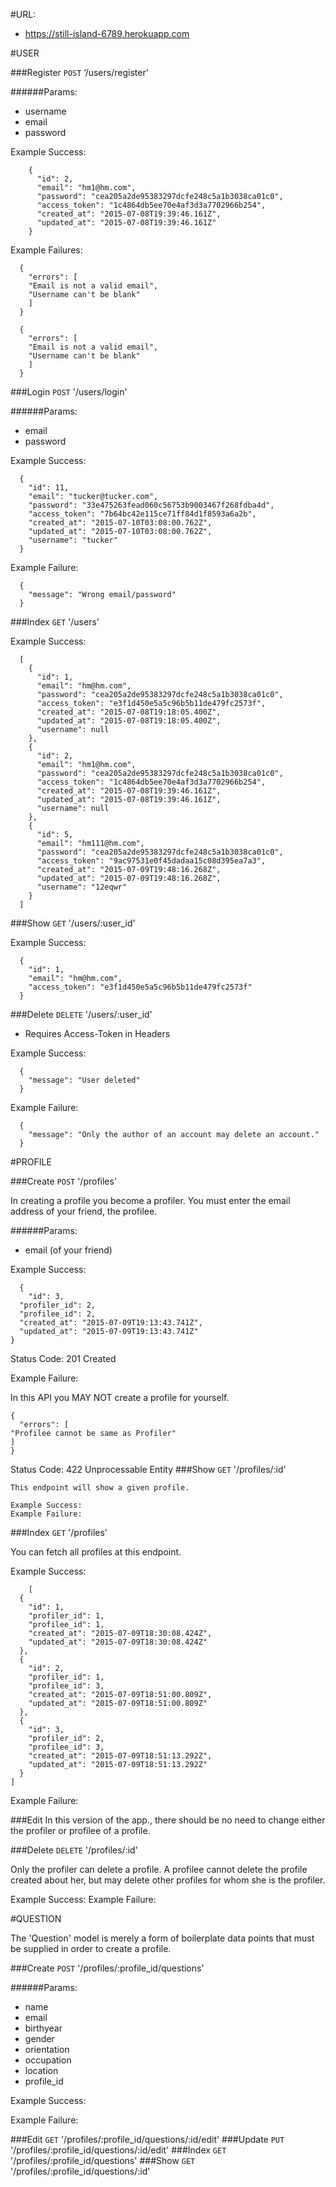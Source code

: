 #URL:

* https://still-island-6789.herokuapp.com

#USER

###Register
```POST``` ‘/users/register’

######Params:

* username
* email
* password

Example Success:

```
    {
      "id": 2,
      "email": "hm1@hm.com",
      "password": "cea205a2de95383297dcfe248c5a1b3038ca01c0",
      "access_token": "1c4864db5ee70e4af3d3a7702966b254",
      "created_at": "2015-07-08T19:39:46.161Z",
      "updated_at": "2015-07-08T19:39:46.161Z"
    }
```

Example Failures:

```
  {
    "errors": [
    "Email is not a valid email",
    "Username can't be blank"
    ]
  }
```

```
  {
    "errors": [
    "Email is not a valid email",
    "Username can't be blank"
    ]
  }
```

###Login
```POST``` '/users/login'

######Params:

* email
* password

Example Success:

```
  {
    "id": 11,
    "email": "tucker@tucker.com",
    "password": "33e475263fead060c56753b9003467f268fdba4d",
    "access_token": "7b64bc42e115ce71ff84d1f8593a6a2b",
    "created_at": "2015-07-10T03:08:00.762Z",
    "updated_at": "2015-07-10T03:08:00.762Z",
    "username": "tucker"
  }
```

Example Failure:

```
  {
    "message": "Wrong email/password"
  }
```

###Index
```GET``` '/users'

Example Success:

```
  [
    {
      "id": 1,
      "email": "hm@hm.com",
      "password": "cea205a2de95383297dcfe248c5a1b3038ca01c0",
      "access_token": "e3f1d450e5a5c96b5b11de479fc2573f",
      "created_at": "2015-07-08T19:18:05.400Z",
      "updated_at": "2015-07-08T19:18:05.400Z",
      "username": null
    },
    {
      "id": 2,
      "email": "hm1@hm.com",
      "password": "cea205a2de95383297dcfe248c5a1b3038ca01c0",
      "access_token": "1c4864db5ee70e4af3d3a7702966b254",
      "created_at": "2015-07-08T19:39:46.161Z",
      "updated_at": "2015-07-08T19:39:46.161Z",
      "username": null
    },
    {
      "id": 5,
      "email": "hm111@hm.com",
      "password": "cea205a2de95383297dcfe248c5a1b3038ca01c0",
      "access_token": "9ac97531e0f45dadaa15c08d395ea7a3",
      "created_at": "2015-07-09T19:48:16.268Z",
      "updated_at": "2015-07-09T19:48:16.268Z",
      "username": "12eqwr"
    }
  ]
```

###Show
```GET``` '/users/:user_id'

Example Success:

```
  {
    "id": 1,
    "email": "hm@hm.com",
    "access_token": "e3f1d450e5a5c96b5b11de479fc2573f"
  }
```

###Delete
```DELETE``` '/users/:user_id'

* Requires Access-Token in Headers

Example Success:

```
  {
    "message": "User deleted"
  }
```

Example Failure:

```
  {
    "message": "Only the author of an account may delete an account."
  }
```

#PROFILE

###Create
```POST``` '/profiles'

In creating a profile you become a profiler.  You must enter the email address of your friend, the profilee.

######Params:


* email (of your friend)

Example Success:

```
  {
    "id": 3,
  "profiler_id": 2,
  "profilee_id": 2,
  "created_at": "2015-07-09T19:13:43.741Z",
  "updated_at": "2015-07-09T19:13:43.741Z"
}
```
Status Code: 201 Created

Example Failure:

In this API you MAY NOT create a profile for yourself.

	{
	  "errors": [
    "Profilee cannot be same as Profiler"
 	]
	}

Status Code: 422 Unprocessable Entity
###Show
```GET``` '/profiles/:id'

	This endpoint will show a given profile.

	Example Success:
	Example Failure:

###Index
```GET``` '/profiles'

You can fetch all profiles at this endpoint.

Example Success:

```
	[
  {
    "id": 1,
    "profiler_id": 1,
    "profilee_id": 1,
    "created_at": "2015-07-09T18:30:08.424Z",
    "updated_at": "2015-07-09T18:30:08.424Z"
  },
  {
    "id": 2,
    "profiler_id": 1,
    "profilee_id": 3,
    "created_at": "2015-07-09T18:51:00.809Z",
    "updated_at": "2015-07-09T18:51:00.809Z"
  },
  {
    "id": 3,
    "profiler_id": 2,
    "profilee_id": 3,
    "created_at": "2015-07-09T18:51:13.292Z",
    "updated_at": "2015-07-09T18:51:13.292Z"
  }
]
```
Example Failure:

###Edit
In this version of the app., there should be no need to change either the profiler or profilee of a profile.

###Delete
```DELETE``` '/profiles/:id'

Only the profiler can delete a profile.  A profilee cannot delete the profile created about her, but may delete other profiles for whom she is the profiler.

Example Success:
Example Failure:

#QUESTION

The 'Question' model is merely a form of boilerplate data points that must be supplied in order to create a profile.

###Create
```POST``` '/profiles/:profile_id/questions'

######Params:

* name
* email
* birthyear
* gender
* orientation
* occupation
* location
* profile_id

Example Success:

Example Failure:

###Edit
```GET``` '/profiles/:profile_id/questions/:id/edit'
###Update
```PUT``` '/profiles/:profile_id/questions/:id/edit'
###Index
```GET``` '/profiles/:profile_id/questions'
###Show
```GET``` '/profiles/:profile_id/questions/:id'
